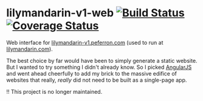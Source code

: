 # lilymandarin-v1-web [![Build Status](https://travis-ci.org/peferron/lilymandarin-v1-web.svg?branch=master)](https://travis-ci.org/peferron/lilymandarin-v1-web) [![Coverage Status](https://coveralls.io/repos/peferron/lilymandarin-v1-web/badge.svg?branch=master&service=github)](https://coveralls.io/github/peferron/lilymandarin-v1-web?branch=master)

Web interface for [lilymandarin-v1.peferron.com](http://lilymandarin-v1.peferron.com) (used to run at [lilymandarin.com](http://lilymandarin.com)).

The best choice by far would have been to simply generate a static website. But I wanted to try something I didn't already know. So I picked [AngularJS](https://angularjs.org) and went ahead cheerfully to add my brick to the massive edifice of websites that really, *really* did not need to be built as a single-page app.

:bangbang: This project is no longer maintained.
